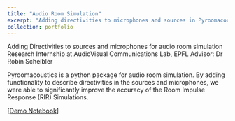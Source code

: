 ```yaml
---
title: "Audio Room Simulation"
excerpt: "Adding directivities to microphones and sources in Pyroomacoustics<br> [<a href='https://nbviewer.org/github/LCAV/pyroomacoustics/blob/master/notebooks/rir_directivities_demo.ipynb'> Demo Notebook</a>] <br/><img src='/images/pyroomacoustics.png'>"
collection: portfolio
---
```

Adding Directivities to sources and microphones for audio room simulation
Research Internship at AudioVisual Communications Lab, EPFL
Advisor: Dr Robin Scheibler

Pyroomacoustics is a python package for audio room simulation. By adding functionality to describe directivities in the sources and microphones, we were able to significantly improve the accuracy of the Room Impulse Response (RIR) Simulations. 

[[Demo Notebook](https://nbviewer.org/github/LCAV/pyroomacoustics/blob/master/notebooks/rir_directivities_demo.ipynb)]
